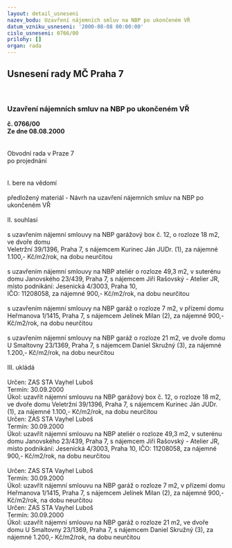 ```yaml
---
layout: detail_usneseni
nazev_bodu: Uzavření nájemních smluv na NBP po ukončeném VŘ
datum_vzniku_usneseni: '2000-08-08 00:00:00'
cislo_usneseni: 0766/00
prilohy: []
organ: rada
---
```

<div id="ucUsn_pList" class="usn">
	<span><h2>Usnesení rady MČ Praha 7 </h2>
<br></span><div class="standBody">
<span><h3>Uzavření nájemních smluv na NBP po ukončeném VŘ</h3></span><div class="center">
		<strong>č. 0766/00</strong><br>
	</div>
<div class="center">
		<strong>Ze dne 08.08.2000</strong><br><br>
	</div>     <br>Obvodní rada v Praze 7<br>po projednání<br><br><br>I.	bere na vědomí<br><br> předložený materiál - Návrh na uzavření nájemních smluv na NBP po ukončeném VŘ<br><br>II.	souhlasí <br><br>s uzavřením nájemní smlouvy na NBP garážový box č. 12, o rozloze 18 m2, ve dvoře domu <br>Veletržní 39/1396, Praha 7, s nájemcem Kurinec Ján JUDr. (1), za nájemné 1.100,- Kč/m2/rok, na dobu neurčitou<br><br>s uzavřením nájemní smlouvy na NBP ateliér o rozloze 49,3 m2, v suterénu domu Janovského 23/439, Praha 7, s nájemcem Jiří Rašovský  - Atelier JR, místo podnikání: Jesenická 4/3003, Praha 10, <br>IČO: 11208058, za nájemné 900,- Kč/m2/rok, na dobu neurčitou<br><br>s uzavřením nájemní smlouvy na NBP garáž o rozloze 7 m2, v přízemí domu Heřmanova 1/1415, Praha 7, s nájemcem Jelínek Milan (2), za nájemné 900,- Kč/m2/rok, na dobu neurčitou<br><br>s uzavřením nájemní smlouvy na NBP garáž o rozloze 21 m2, ve dvoře domu U Smaltovny 23/1369, Praha 7, s nájemcem Daniel Skružný (3), za nájemné 1.200,- Kč/m2/rok, na dobu neurčitou<br><br>III.	ukládá <br><br> Určen:	     	ZAS STA Vayhel Luboš<br>Termín: 30.09.2000<br>Úkol:	uzavřít nájemní smlouvu  na NBP garážový box č. 12, o rozloze 18 m2, ve dvoře domu Veletržní 39/1396, Praha 7, s nájemcem Kurinec Ján JUDr. (1), za nájemné 1.100,- Kč/m2/rok, na dobu neurčitou<br>  Určen:	     	ZAS STA Vayhel Luboš<br>Termín: 30.09.2000<br>Úkol:	uzavřít nájemní smlouvu na NBP ateliér o rozloze 49,3 m2, v suterénu domu Janovského 23/439, Praha 7, s nájemcem Jiří Rašovský  - Atelier JR, místo podnikání: Jesenická 4/3003, Praha 10, IČO: 11208058, za nájemné 900,- Kč/m2/rok, na dobu neurčitou<br><br> Určen:	     	ZAS STA Vayhel Luboš<br>Termín: 30.09.2000<br>Úkol:	uzavřít nájemní smlouvu na NBP garáž o rozloze 7 m2, v přízemí domu Heřmanova 1/1415, Praha 7, s nájemcem Jelínek Milan (2), za nájemné 900,- Kč/m2/rok, na dobu neurčitou<br>  Určen:	     	ZAS STA Vayhel Luboš<br>Termín: 30.09.2000<br>Úkol:	uzavřít nájemní smlouvu na NBP garáž o rozloze 21 m2, ve dvoře domu U Smaltovny 23/1369, Praha 7, s nájemcem Daniel Skružný (3), za nájemné 1.200,- Kč/m2/rok, na dobu neurčitou<br> <br>
</div>
</div>
